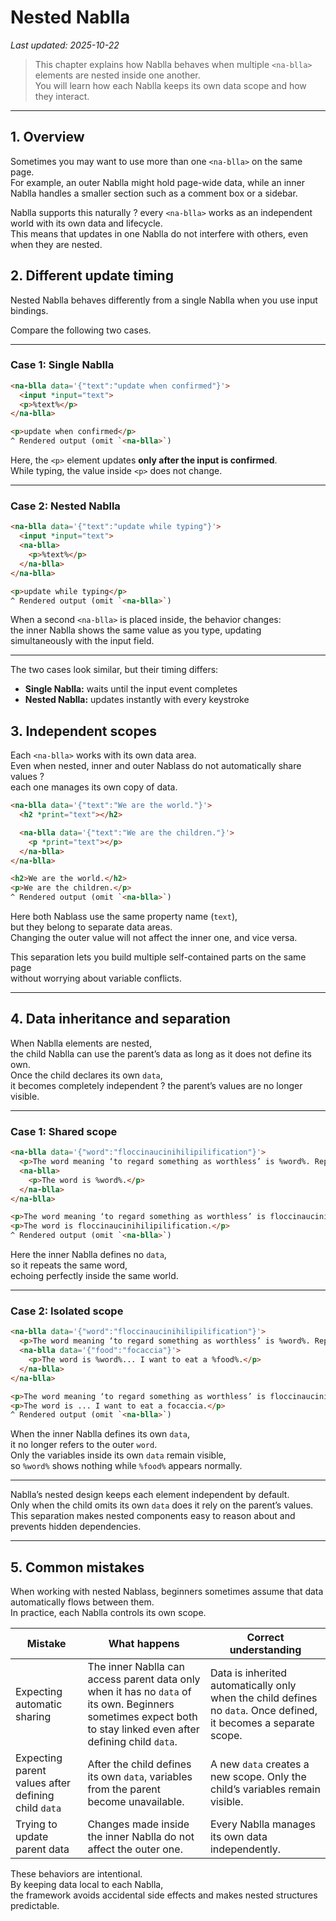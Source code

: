# Nested Nablla  
_Last updated: 2025-10-22_

> This chapter explains how Nablla behaves when multiple `<na-blla>` elements are nested inside one another.  
> You will learn how each Nablla keeps its own data scope and how they interact.

---

## 1. Overview

Sometimes you may want to use more than one `<na-blla>` on the same page.  
For example, an outer Nablla might hold page-wide data, while an inner Nablla handles a smaller section such as a comment box or a sidebar.  

Nablla supports this naturally ? every `<na-blla>` works as an independent world with its own data and lifecycle.  
This means that updates in one Nablla do not interfere with others, even when they are nested.

## 2. Different update timing

Nested Nablla behaves differently from a single Nablla when you use input bindings.

Compare the following two cases.

---

### Case 1: Single Nablla

```html
<na-blla data='{"text":"update when confirmed"}'>
  <input *input="text">
  <p>%text%</p>
</na-blla>

<p>update when confirmed</p>
^ Rendered output (omit `<na-blla>`)
```

Here, the `<p>` element updates **only after the input is confirmed**.  
While typing, the value inside `<p>` does not change.

---

### Case 2: Nested Nablla

```html
<na-blla data='{"text":"update while typing"}'>
  <input *input="text">
  <na-blla>
    <p>%text%</p>
  </na-blla>
</na-blla>

<p>update while typing</p>
^ Rendered output (omit `<na-blla>`)
```

When a second `<na-blla>` is placed inside, the behavior changes:  
the inner Nablla shows the same value as you type, updating simultaneously with the input field.

---

The two cases look similar, but their timing differs:
- **Single Nablla:** waits until the input event completes  
- **Nested Nablla:** updates instantly with every keystroke

## 3. Independent scopes

Each `<na-blla>` works with its own data area.  
Even when nested, inner and outer Nablass do not automatically share values ?  
each one manages its own copy of data.

```html
<na-blla data='{"text":"We are the world."}'>
  <h2 *print="text"></h2>

  <na-blla data='{"text":"We are the children."}'>
    <p *print="text"></p>
  </na-blla>
</na-blla>

<h2>We are the world.</h2>
<p>We are the children.</p>
^ Rendered output (omit `<na-blla>`)
```

Here both Nablass use the same property name (`text`),  
but they belong to separate data areas.  
Changing the outer value will not affect the inner one, and vice versa.

This separation lets you build multiple self-contained parts on the same page  
without worrying about variable conflicts.

---

## 4. Data inheritance and separation

When Nablla elements are nested,  
the child Nablla can use the parent’s data as long as it does not define its own.  
Once the child declares its own `data`,  
it becomes completely independent ? the parent’s values are no longer visible.

---

### Case 1: Shared scope 

```html
<na-blla data='{"word":"floccinaucinihilipilification"}'>
  <p>The word meaning ‘to regard something as worthless’ is %word%. Repeat.</p>
  <na-blla>
    <p>The word is %word%.</p>
  </na-blla>
</na-blla>

<p>The word meaning ‘to regard something as worthless’ is floccinaucinihilipilification. Repeat.</p>
<p>The word is floccinaucinihilipilification.</p>
^ Rendered output (omit `<na-blla>`)
```

Here the inner Nablla defines no `data`,  
so it repeats the same word,  
echoing perfectly inside the same world.

---

### Case 2: Isolated scope

```html
<na-blla data='{"word":"floccinaucinihilipilification"}'>
  <p>The word meaning ‘to regard something as worthless’ is %word%. Repeat.</p>
  <na-blla data='{"food":"focaccia"}'>
    <p>The word is %word%... I want to eat a %food%.</p>
  </na-blla>
</na-blla>

<p>The word meaning ‘to regard something as worthless’ is floccinaucinihilipilification. Repeat.</p>
<p>The word is ... I want to eat a focaccia.</p>
^ Rendered output (omit `<na-blla>`)
```

When the inner Nablla defines its own `data`,  
it no longer refers to the outer `word`.  
Only the variables inside its own `data` remain visible,  
so `%word%` shows nothing while `%food%` appears normally.

---

Nablla’s nested design keeps each element independent by default.  
Only when the child omits its own `data` does it rely on the parent’s values.  
This separation makes nested components easy to reason about and prevents hidden dependencies.

---

## 5. Common mistakes

When working with nested Nablass, beginners sometimes assume that data automatically flows between them.  
In practice, each Nablla controls its own scope.

| Mistake | What happens | Correct understanding |
|----------|---------------|------------------------|
| Expecting automatic sharing | The inner Nablla can access parent data only when it has no `data` of its own. Beginners sometimes expect both to stay linked even after defining child `data`. | Data is inherited automatically only when the child defines no `data`. Once defined, it becomes a separate scope. |
| Expecting parent values after defining child `data` | After the child defines its own `data`, variables from the parent become unavailable. | A new `data` creates a new scope. Only the child’s variables remain visible. |
| Trying to update parent data | Changes made inside the inner Nablla do not affect the outer one. | Every Nablla manages its own data independently. |

These behaviors are intentional.  
By keeping data local to each Nablla,  
the framework avoids accidental side effects and makes nested structures predictable.

